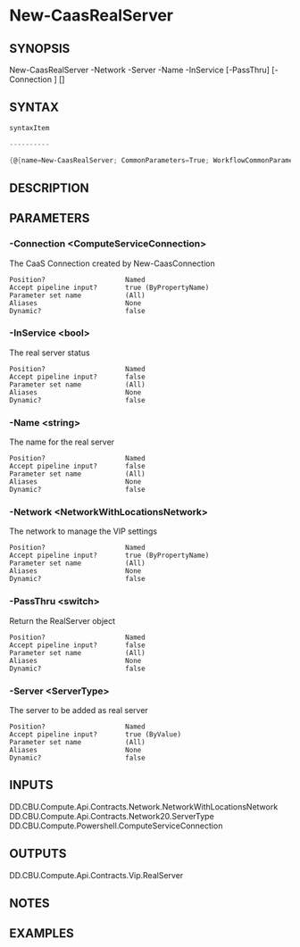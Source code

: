 ﻿New-CaasRealServer
===================

## SYNOPSIS

New-CaasRealServer -Network <NetworkWithLocationsNetwork> -Server <ServerType> -Name <string> -InService <bool> [-PassThru] [-Connection <ComputeServiceConnection>] [<CommonParameters>]


## SYNTAX
```powershell
syntaxItem                                                                                                    

----------                                                                                                    

{@{name=New-CaasRealServer; CommonParameters=True; WorkflowCommonParameters=False; parameter=System.Object[]}}
```

## DESCRIPTION


## PARAMETERS
### -Connection &lt;ComputeServiceConnection&gt;
The CaaS Connection created by New-CaasConnection
```
Position?                    Named
Accept pipeline input?       true (ByPropertyName)
Parameter set name           (All)
Aliases                      None
Dynamic?                     false
```
 
### -InService &lt;bool&gt;
The real server status
```
Position?                    Named
Accept pipeline input?       false
Parameter set name           (All)
Aliases                      None
Dynamic?                     false
```
 
### -Name &lt;string&gt;
The name for the real server
```
Position?                    Named
Accept pipeline input?       false
Parameter set name           (All)
Aliases                      None
Dynamic?                     false
```
 
### -Network &lt;NetworkWithLocationsNetwork&gt;
The network to manage the VIP settings
```
Position?                    Named
Accept pipeline input?       true (ByPropertyName)
Parameter set name           (All)
Aliases                      None
Dynamic?                     false
```
 
### -PassThru &lt;switch&gt;
Return the RealServer object
```
Position?                    Named
Accept pipeline input?       false
Parameter set name           (All)
Aliases                      None
Dynamic?                     false
```
 
### -Server &lt;ServerType&gt;
The server to be added as real server
```
Position?                    Named
Accept pipeline input?       true (ByValue)
Parameter set name           (All)
Aliases                      None
Dynamic?                     false
```

## INPUTS
DD.CBU.Compute.Api.Contracts.Network.NetworkWithLocationsNetwork
DD.CBU.Compute.Api.Contracts.Network20.ServerType
DD.CBU.Compute.Powershell.ComputeServiceConnection


## OUTPUTS
DD.CBU.Compute.Api.Contracts.Vip.RealServer


## NOTES


## EXAMPLES
